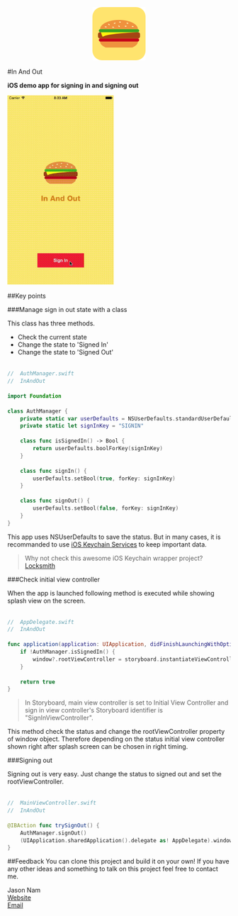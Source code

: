 <p align="center">
  <img src="LOGO.png" title="In And Out logo" float=left height="120px" width="120px">
</p>

#In And Out

**iOS demo app for signing in and signing out**

<img src="SCREENSHOT.gif" title="Screen Shot" width="240px">

##Key points

###Manage sign in out state with a class

This class has three methods.
- Check the current state
- Change the state to 'Signed In'
- Change the state to 'Signed Out'

```swift

//  AuthManager.swift
//  InAndOut

import Foundation

class AuthManager {
    private static var userDefaults = NSUserDefaults.standardUserDefaults()
    private static let signInKey = "SIGNIN"

    class func isSignedIn() -> Bool {
        return userDefaults.boolForKey(signInKey)
    }

    class func signIn() {
        userDefaults.setBool(true, forKey: signInKey)
    }

    class func signOut() {
        userDefaults.setBool(false, forKey: signInKey)
    }
}

```

This app uses NSUserDefaults to save the status. But in many cases, it is recommanded to use [iOS Keychain Services](https://developer.apple.com/library/mac/documentation/Security/Conceptual/keychainServConcepts/iPhoneTasks/iPhoneTasks.html) to keep important data.
> Why not check this awesome iOS Keychain wrapper project? [Locksmith](https://github.com/matthewpalmer/Locksmith)

###Check initial view controller

When the app is launched following method is executed while showing splash view on the screen.

```swift

//  AppDelegate.swift
//  InAndOut

func application(application: UIApplication, didFinishLaunchingWithOptions launchOptions: [NSObject: AnyObject]?) -> Bool {
    if !AuthManager.isSignedIn() {
        window?.rootViewController = storyboard.instantiateViewControllerWithIdentifier("SignInViewController") as! SignInViewController
    }

    return true
}

```

> In Storyboard, main view controller is set to Initial View Controller and sign in view controller's Storyboard identifier is "SignInViewController".

This method check the status and change the rootViewController property of window object. Therefore depending on the status initial view controller shown right after splash screen can be chosen in right timing.

###Signing out

Signing out is very easy. Just change the status to signed out and set the rootViewController.

```swift

//  MainViewController.swift
//  InAndOut

@IBAction func trySignOut() {
    AuthManager.signOut()
    (UIApplication.sharedApplication().delegate as! AppDelegate).window?.rootViewController = storyboard?.instantiateViewControllerWithIdentifier("SignInViewController") as! SignInViewController
}

```

##Feedback
You can clone this project and build it on your own!
If you have any other ideas and something to talk on this project feel free to contact me.

Jason Nam<br>[Website](http://www.jasonnam.com)<br>[Email](mailto:contact@jasonnam.com)
